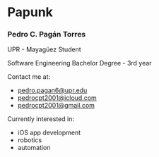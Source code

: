 # Papunk
### Pedro C. Pagán Torres

UPR - Mayagüez Student

Software Engineering Bachelor Degree - 3rd year

Contact me at:
- pedro.pagan6@upr.edu
- pedrocpt2001@icloud.com
- pedrocpt2001@gmail.com

Currently interested in:
- iOS app development
- robotics
- automation
